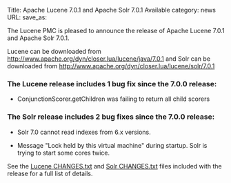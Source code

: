 Title: Apache Lucene 7.0.1 and Apache Solr 7.0.1 Available
category: news
URL: 
save_as: 

The Lucene PMC is pleased to announce the release of Apache Lucene 7.0.1 and Apache Solr 7.0.1.

Lucene can be downloaded from <http://www.apache.org/dyn/closer.lua/lucene/java/7.0.1>
and Solr can be downloaded from <http://www.apache.org/dyn/closer.lua/lucene/solr/7.0.1>

### The Lucene release includes 1 bug fix since the 7.0.0 release:

 * ConjunctionScorer.getChildren was failing to return all child scorers

### The Solr release includes 2 bug fixes since the 7.0.0 release:

 * Solr 7.0 cannot read indexes from 6.x versions.

 * Message "Lock held by this virtual machine" during startup.  Solr is trying to start some cores twice.

See the [Lucene CHANGES.txt](/core/7_0_1/changes/Changes.html) and
[Solr CHANGES.txt](/solr/7_0_1/changes/Changes.html) files included
with the release for a full list of details.

